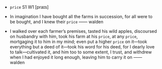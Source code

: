- `price` S1 W1 [praɪs]



-  In imagination I have bought all the farms in succession, for all were to be bought, and I knew their `price` —— walden

-  I walked over each farmer’s premises, tasted his wild apples, discoursed on husbandry with him, took his farm at his `price`, at any `price`, mortgaging it to him in my mind; even put a higher `price` on it﻿—took everything but a deed of it﻿—took his word for his deed, for I dearly love to talk﻿—cultivated it, and him too to some extent, I trust, and withdrew when I had enjoyed it long enough, leaving him to carry it on —— walden